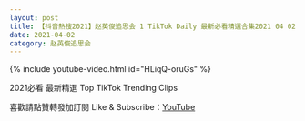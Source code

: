 ```yaml
---
layout: post
title: 【抖音熱搜2021】赵英俊追思会 1 TikTok Daily 最新必看精選合集2021 04 02
date: 2021-04-02
category: 赵英俊追思会
---
```


{% include youtube-video.html id="HLiqQ-oruGs" %}

2021必看 最新精選 Top TikTok Trending Clips

喜歡請點贊轉發加訂閱 Like & Subscribe：[YouTube](https://www.youtube.com/channel/UCAoR7VcanIPd04uEq_GIylA/videos)

